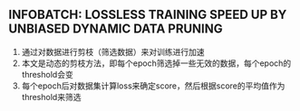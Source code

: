 ## INFOBATCH: LOSSLESS TRAINING SPEED UP BY UNBIASED DYNAMIC DATA PRUNING
1. 通过对数据进行剪枝（筛选数据）来对训练进行加速
2. 本文是动态的剪枝方法，即每个epoch筛选掉一些无效的数据，每个epoch的threshold会变
3. 每个epoch后对数据集计算loss来确定score，然后根据score的平均值作为threshold来筛选